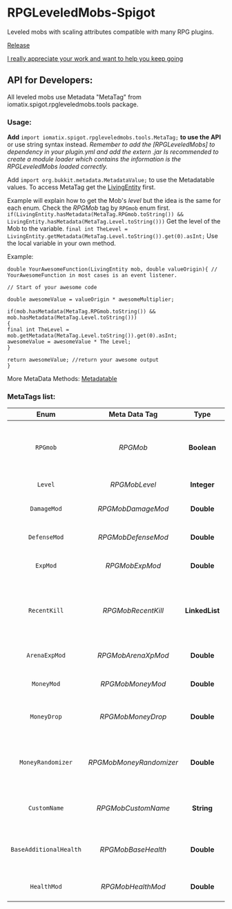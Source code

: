 # RPGLeveledMobs-Spigot
Leveled mobs with scaling attributes compatible with many RPG plugins.

[Release](https://www.spigotmc.org/resources/rpg-leveled-mobs.71301/)


[I really appreciate your work and want to help you keep going](https://www.paypal.me/iomatix)


## API for Developers:

All leveled mobs use Metadata "MetaTag" from iomatix.spigot.rpgleveledmobs.tools package.

### Usage:

**Add** `import iomatix.spigot.rpgleveledmobs.tools.MetaTag;` **to use the API** or use string syntax instead.
*Remember to add the [RPGLeveledMobs] to dependency in your plugin.yml and add the extern .jar*
*Is recommended to create a module loader which contains the information is the RPGLeveledMobs loaded correctly.*


Add `import org.bukkit.metadata.MetadataValue;` to use the Metadatable values.
To access MetaTag get the [LivingEntity](https://hub.spigotmc.org/javadocs/spigot/org/bukkit/entity/LivingEntity.html) first.

Example will explain how to get the Mob's *level* but the idea is the same for each enum.
Check the *RPGMob* tag by `RPGmob` enum first.
`if(LivingEntity.hasMetadata(MetaTag.RPGmob.toString()) && LivingEntity.hasMetadata(MetaTag.Level.toString()))`
Get the level of the Mob to the variable.
`final int TheLevel = LivingEntity.getMetadata(MetaTag.Level.toString()).get(0).asInt;`
Use the local variable in your own method.

Example:
```
double YourAwesomeFunction(LivingEntity mob, double valueOrigin){ // YourAwesomeFunction in most cases is an event listener.

// Start of your awesome code 

double awesomeValue = valueOrigin * awesomeMultiplier;

if(mob.hasMetadata(MetaTag.RPGmob.toString()) && mob.hasMetadata(MetaTag.Level.toString()))
{ 
final int TheLevel = mob.getMetadata(MetaTag.Level.toString()).get(0).asInt;
awesomeValue = awesomeValue * The Level;
}

return awesomeValue; //return your awesome output
}
```

More MetaData Methods: [Metadatable](https://hub.spigotmc.org/javadocs/bukkit/org/bukkit/metadata/Metadatable.html)

### MetaTags list:

| **Enum**        | **Meta Data Tag**           | **Type**  | **Description**  |
| :-------------: | :---------------------: | :------------: | :--------------------------: |
| `RPGmob`    | *RPGMob* | **Boolean** | Is the mob loaded by RPG Leveled mobs plugin? |
| `Level`    | *RPGMobLevel* | **Integer** | The mob's level|
| `DamageMod`    | *RPGMobDamageMod* | **Double** | Per level damage modifier. |
| `DefenseMod`    | *RPGMobDefenseMod* | **Double** | Per level armor growth. |
| `ExpMod`    | *RPGMobExpMod* | **Double** | Per level experience modifier. |
| `RecentKill`    | *RPGMobRecentKill* | **LinkedList** | `Level` multipiled by `ExpMod` values list of the recent killed mobs. |
| `ArenaExpMod`    | *RPGMobArenaXpMod* | **Double** | [MobArena](https://www.spigotmc.org/resources/mobarena.34110/) experience modifier. |
| `MoneyMod`    | *RPGMobMoneyMod* | **Double** | Per level money modifier. |
| `MoneyDrop`    | *RPGMobMoneyDrop* | **Double** | Base money value of the mob. |
| `MoneyRandomizer`    | *RPGMobMoneyRandomizer* | **Double** | Money randomizer added to the final money output. |
| `CustomName`    | *RPGMobCustomName* | **String** | Contains mob's custom name. |
| `BaseAdditionalHealth`    | *RPGMobBaseHealth* | **Double** | Mob's vanilla base health without multipliers. |
| `HealthMod`    | *RPGMobHealthMod* | **Double** | Per level health modifier. |


